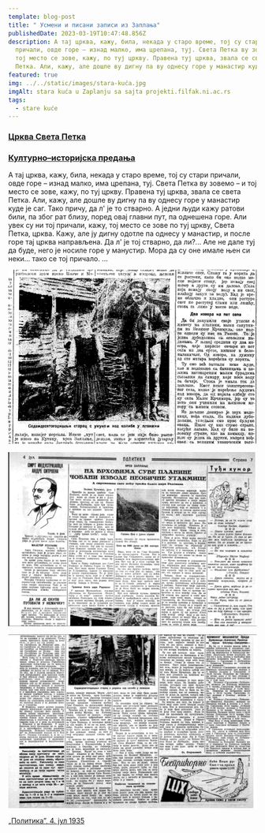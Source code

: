 ```yaml
---
template: blog-post
title: " Усмени и писани записи из Заплања"
publishedDate: 2023-03-19T10:47:48.856Z
description: А тај црква, кажу, била, некада у старо време, тој су стари
  причали, овде горе – изнад малко, има црeпана, туј. Света Петка ву зовемо – и
  тој место се зове, кажу, по туј цркву. Правена туј црква, звала се света
  Петка. Али, кажу, але дошле ву дигну па ву однесу горе у манастир куде је саг
featured: true
img: ../../static/images/stara-kuća.jpg
imgAlt: stara kuća u Zaplanju sa sajta projekti.filfak.ni.ac.rs
tags:
  - stare kuće
---
```

### [Црква Света Петка](https://projekti.filfak.ni.ac.rs/stiutz/zanr/predanja/kulturno-istorijska/item/173-crkva-sveta-petka)

[](https://projekti.filfak.ni.ac.rs/stiutz/zanr/predanja/kulturno-istorijska/itemlist/category/201-zavidince)

### [Културно–историјска предања](https://projekti.filfak.ni.ac.rs/stiutz/zanr/predanja/kulturno-istorijska) 

А тај црква, кажу, била, некада у старо време, тој су стари причали, овде горе – изнад малко, има црeпана, туј. Света Петка ву зовемо – и тој место се зове, кажу, по туј цркву. Правена туј црква, звала се света Петка. Али, кажу, але дошле ву дигну па ву однесу горе у манастир куде је саг. Тако причу, да л' је то стварно. А једни људи кажу ратови били, па због рат близу, поред овај главни пут, па однешена горе. Али увек су ни тој причали, кажу, тој место се зове по туј цркву, Света Петка, црква. Кажу, але ју дигну одотле па однесу у манастир, и после горе тај црква направљена. Да л' је тој стварно, да ли?... Але не дале туј да буде, него је носиле горе у манустир. Мора да су оне имале њен си неки... тако се тој причало. ...

![„Политика”, 4. јул 1935](../../static/images/„политика”-4.-јул-1935.png "„Политика”, 4. јул 1935")

![1](../../static/images/1.png "1")

![2](../../static/images/2.png "2")

[„Политика”, 4. јул 1935](https://digitalna.nb.rs/wb/NBS/Periodika/SD_2F6F6602455A67B1B521D786232CBF4A/1935/07/04?pageIndex=00007)